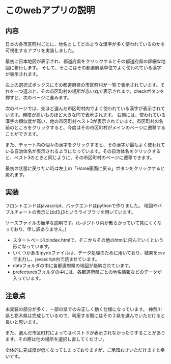 # このwebアプリの説明

## 内容

日本の各市区町村ごとに、地名としてどのような漢字が多く使われているのかを可視化するアプリを実装しました。

最初に日本地図が表示され、都道府県をクリックするとその都道府県の詳細な地図に移行します。
そして、そこにはその都道府県単位でよく使われている漢字が表示されます。

左上の選択式ボックスにその都道府県の市区町村が一覧で表示されています。それを一つ選ぶと、その市区町村の場所が赤い丸で表示されます。checkボタンを押すと、次のページに進みます。

次のページでは、先ほど選んだ市区町村内でよく使われている漢字が表示されています。頻度が高いものほど大きな円で表示されます。
右側には、使われている漢字の類似度が高い、他の市区町村ベスト3が表示されています。市区町村の名前のところをクリックすると、今度はその市区町村がメインのページに遷移することができます。

また、チャート内の個々の漢字をクリックすると、その漢字が最もよく使われている自治体名が表示されるようになっています。その自治体名をクリックすると、ベスト3のときと同じように、その市区町村のページに遷移できます。

最初の状態に戻りたい時は左上の「Home画面に戻る」ボタンをクリックすると戻れます。





## 実装
フロントエンドはjavascript、バックエンドはpythonで作りました。
地図やバブルチャートの表示にはd3.j3というライブラリを用いています。

ソースファイルの簡単な説明です。(レポジトリ内が散らかっていて見にくくなっており、申し訳ありません。)

- スタートページはindex.htmlで、そこからその他のhtmlに飛んでいくという形になっています。
- いくつかあるipynbファイルは、データ処理のために用いており、結果をcsvで出力し、javascript内で読ませています。
- dataフォルダの中に各都道府県の地図が格納されています。
- prefecturesフォルダの中には、各都道府県ごとの地名情報などのデータが入っています。



## 注意点
未実装の部分が多く、一部の県でのみ正しく動く仕様になっています。
神奈川県と栃木県は完成しているので、利用する際にはその２県を選んでいただけると良いと思います。

また、選んだ市区町村によってはベスト３が表示されなかったりすることがあります。その際は他の場所を選択し直してください。

全体的に完成度が低くなってしまっておりますが、ご承知おきいただけますと幸いです。
